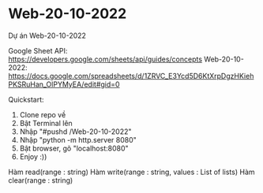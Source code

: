 # Web-20-10-2022
Dự án Web-20-10-2022 

Google Sheet API: https://developers.google.com/sheets/api/guides/concepts
Web-20-10-2022: https://docs.google.com/spreadsheets/d/1ZRVC_E3Ycd5D6KtXrpDgzHKiehPKSRuHan_OlPYMyEA/edit#gid=0

Quickstart:
1. Clone repo về
2. Bật Terminal lên
3. Nhập "#pushd /Web-20-10-2022"
4. Nhập "python -m http.server 8080"
5. Bật browser, gõ "localhost:8080"
6. Enjoy :)) 

Hàm read(range : string)
Hàm write(range : string, values : List of lists)
Hàm clear(range : string)